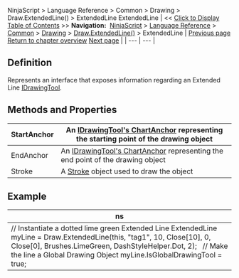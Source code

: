 ﻿
NinjaScript > Language Reference > Common > Drawing > Draw.ExtendedLine() > ExtendedLine
ExtendedLine
| << [Click to Display Table of Contents](extendedline.md) >> **Navigation:**     [NinjaScript](ninjascript.md) > [Language Reference](language_reference_wip.md) > [Common](common.md) > [Drawing](drawing.md) > [Draw.ExtendedLine()](draw_extendedline.md) > ExtendedLine | [Previous page](draw_extendedline.md) [Return to chapter overview](draw_extendedline.md) [Next page](draw_fibonaccicircle.md) |
| --- | --- |
## Definition
Represents an interface that exposes information regarding an Extended Line [IDrawingTool](idrawingtool.md).
 
## Methods and Properties
| StartAnchor | An [IDrawingTool's ChartAnchor](idrawingtool.htm#chartanchor) representing the starting point of the drawing object |
| --- | --- |
| EndAnchor | An [IDrawingTool's ChartAnchor](idrawingtool.htm#chartanchor) representing the end point of the drawing object |
| Stroke | A [Stroke](stroke_class.md) object used to draw the object |
## 
## 
## Example
| ns |
| --- |
| // Instantiate a dotted lime green Extended Line ExtendedLine myLine = Draw.ExtendedLine(this, "tag1", 10, Close[10], 0, Close[0], Brushes.LimeGreen, DashStyleHelper.Dot, 2);   // Make the line a Global Drawing Object myLine.IsGlobalDrawingTool = true; |

